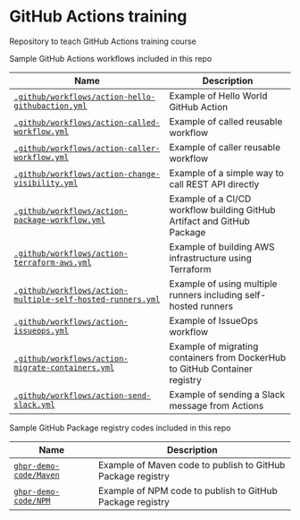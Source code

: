 # GitHub Actions training

Repository to teach GitHub Actions training course

Sample GitHub Actions workflows included in this repo

| Name | Description |
| ---- | ----------- |
| [`.github/workflows/action-hello-githubaction.yml`](/.github/workflows/action-cithubaction.yml) | Example of Hello World GitHub Action |
| [`.github/workflows/action-called-workflow.yml`](/.github/workflows/action-called-workflow.yml) | Example of called reusable workflow |
| [`.github/workflows/action-caller-workflow.yml`](/.github/workflows/action-caller-workflow.yml) | Example of caller reusable workflow |
| [`.github/workflows/action-change-visibility.yml`](/.github/workflows/action-change-visibility.yml) | Example of a simple way to call REST API directly |
| [`.github/workflows/action-package-workflow.yml`](/.github/workflows/action-package-workflow.yml) | Example of a CI/CD workflow building GitHub Artifact and GitHub Package |
| [`.github/workflows/action-terraform-aws.yml`](/.github/workflows/action-terraform-aws.yml) | Example of building AWS infrastructure using Terraform |
| [`.github/workflows/action-multiple-self-hosted-runners.yml`](/.github/workflows/action-multiple-self-hosted-runners.yml) | Example of using multiple runners including self-hosted runners |
| [`.github/workflows/action-issueops.yml`](/.github/workflows/action-issueops.yml) | Example of IssueOps workflow |
| [`.github/workflows/action-migrate-containers.yml`](/.github/workflows/action-migrate-containers.yml) | Example of migrating containers from DockerHub to GitHub Container registry |
| [`.github/workflows/action-send-slack.yml`](/.github/workflows/action-send-slack.yml) | Example of sending a Slack message from Actions |

Sample GitHub Package registry codes included in this repo

| Name | Description |
| ---- | ----------- |
| [`ghpr-demo-code/Maven`](/ghpr-demo-code/Maven) | Example of Maven code to publish to GitHub Package registry |
| [`ghpr-demo-code/NPM`](/ghpr-demo-code/NPM) | Example of NPM code to publish to GitHub Package registry |

